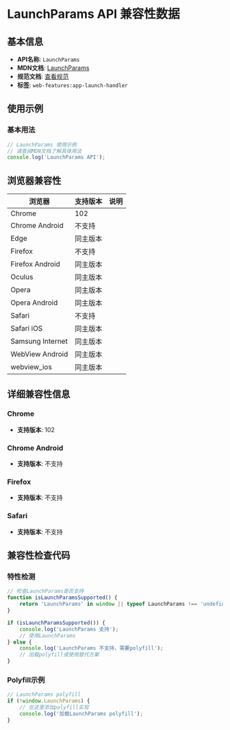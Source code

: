 # LaunchParams API 兼容性数据

## 基本信息

- **API名称**: `LaunchParams`
- **MDN文档**: [LaunchParams](https://developer.mozilla.org/docs/Web/API/LaunchParams)
- **规范文档**: [查看规范](https://wicg.github.io/web-app-launch/#launchparams-interface)
- **标签**: `web-features:app-launch-handler`

## 使用示例

### 基本用法

```javascript
// LaunchParams 使用示例
// 请查阅MDN文档了解具体用法
console.log('LaunchParams API');
```

## 浏览器兼容性

| 浏览器 | 支持版本 | 说明 |
|--------|----------|------|
| Chrome | 102 |  |
| Chrome Android | 不支持 |  |
| Edge | 同主版本 |  |
| Firefox | 不支持 |  |
| Firefox Android | 同主版本 |  |
| Oculus | 同主版本 |  |
| Opera | 同主版本 |  |
| Opera Android | 同主版本 |  |
| Safari | 不支持 |  |
| Safari iOS | 同主版本 |  |
| Samsung Internet | 同主版本 |  |
| WebView Android | 同主版本 |  |
| webview_ios | 同主版本 |  |

## 详细兼容性信息

### Chrome

- **支持版本**: 102

### Chrome Android

- **支持版本**: 不支持

### Firefox

- **支持版本**: 不支持

### Safari

- **支持版本**: 不支持

## 兼容性检查代码

### 特性检测

```javascript
// 检查LaunchParams是否支持
function isLaunchParamsSupported() {
    return 'LaunchParams' in window || typeof LaunchParams !== 'undefined';
}

if (isLaunchParamsSupported()) {
    console.log('LaunchParams 支持');
    // 使用LaunchParams
} else {
    console.log('LaunchParams 不支持，需要polyfill');
    // 加载polyfill或使用替代方案
}
```

### Polyfill示例

```javascript
// LaunchParams polyfill
if (!window.LaunchParams) {
    // 在这里添加polyfill实现
    console.log('加载LaunchParams polyfill');
}
```

